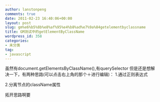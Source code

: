 ```yaml
---
author: lanstonpeng
comments: true
date: 2011-02-23 16:40:06+00:00
layout: post
slug: gm%e6%b5%8b%e8%af%95%e4%b8%ad%e7%9a%84getelementbyclassname
title: GM测试中的getElementByClassName
wordpress_id: 358
categories:
- 未分类
tag:
- javascript
---
```


虽然有document.getElementsByClassName(),有querySelector
但是还是想解决一下，有两种思路(可以点击右上角的那个＋进行编辑)：
1.通过正则表达式

2.分离节点的className属性

拓开思路啊要
